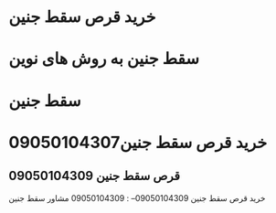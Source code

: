 # خرید قرص سقط جنین
# سقط جنین به روش های نوین
# سقط جنین
<h1>09050104307خرید قرص سقط جنین  </h1>
<h2>09050104309  قرص سقط جنین </h2>
خرید قرص سقط جنین
09050104309– : 09050104309 مشاور سقط جنین
